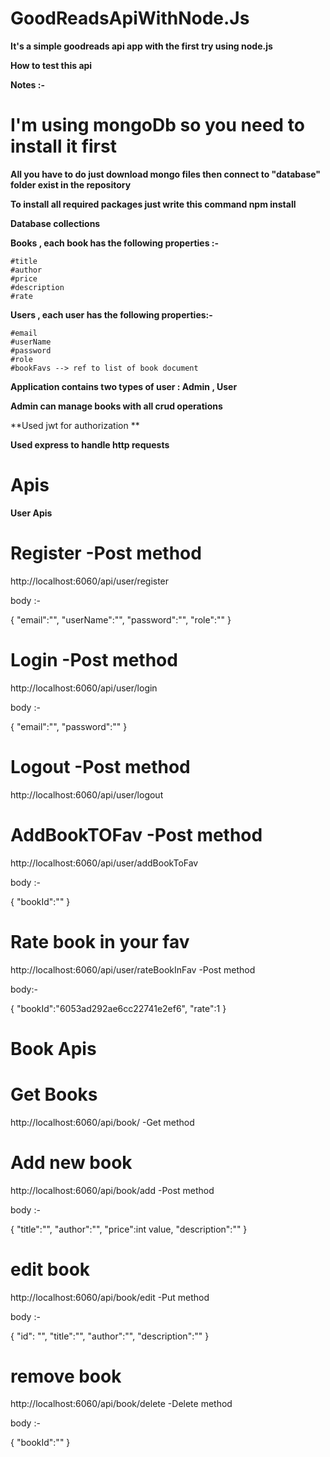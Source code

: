 # GoodReadsApiWithNode.Js

**It's a simple goodreads api app with the first try using node.js**

**How to test this api**

**Notes :-**

# I'm using mongoDb so you need to install it first 

**All you have to do just download mongo files then connect to "database" folder exist in the repository**

**To install all required packages just write this command npm install**

**Database collections**

**Books , each book has the following properties :-**

    #title
    #author
    #price
    #description
    #rate
    
**Users , each user has the following properties:-**
  
    #email
    #userName
    #password
    #role
    #bookFavs --> ref to list of book document
    
 **Application contains two types of user : Admin , User**
 
 **Admin can manage books with all crud operations**
 
 **Used jwt for authorization **
 
 **Used express to handle http requests**
 
 # Apis 
 
 **User Apis**
 
 # **Register**  -Post method
 
 http://localhost:6060/api/user/register
 
 body :- 
 
 {
    "email":"",
    "userName":"",
    "password":"",
    "role":""
}

# **Login**  -Post method

http://localhost:6060/api/user/login


body :- 


{
    "email":"",
    "password":""
}

# Logout  -Post method

http://localhost:6060/api/user/logout

# AddBookTOFav  -Post method

http://localhost:6060/api/user/addBookToFav

body :- 

{
    "bookId":""
}

# Rate book in your fav

http://localhost:6060/api/user/rateBookInFav -Post method

body:- 

{
    "bookId":"6053ad292ae6cc22741e2ef6",
    "rate":1
}

# Book Apis

# Get Books 

http://localhost:6060/api/book/  -Get method


# Add new book

http://localhost:6060/api/book/add   -Post method

body :- 

{
    "title":"",
    "author":"",
    "price":int value,
    "description":""
}
 
# edit book

http://localhost:6060/api/book/edit   -Put method

body :- 

{
    "id": "",
    "title":"",
    "author":"",
    "description":""
}

# remove book

http://localhost:6060/api/book/delete  -Delete method

body :- 

{
    "bookId":""
}
